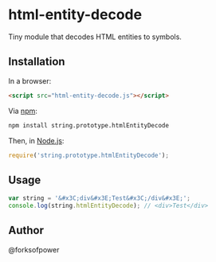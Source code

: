 # html-entity-decode
Tiny module that decodes HTML entities to symbols.

## Installation

In a browser:
```html
<script src="html-entity-decode.js"></script>
```

Via [npm](http://npmjs.org/):
```bash
npm install string.prototype.htmlEntityDecode
```

Then, in [Node.js](http://nodejs.org/):
```js
require('string.prototype.htmlEntityDecode');
```
## Usage
```js
var string = '&#x3C;div&#x3E;Test&#x3C;/div&#x3E;';
console.log(string.htmlEntityDecode); // <div>Test</div>
```

## Author
@forksofpower

